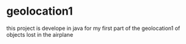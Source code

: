 # geolocation1
this project is develope in java for my first part of the geolocation1 of objects lost in the airplane 
